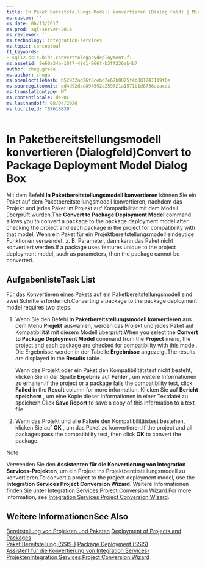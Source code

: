 ```yaml
---
title: In Paket Bereitstellungs Modell konvertieren (Dialog Feld) | Microsoft-Dokumentation
ms.custom: ''
ms.date: 06/13/2017
ms.prod: sql-server-2014
ms.reviewer: ''
ms.technology: integration-services
ms.topic: conceptual
f1_keywords:
- sql12.ssis.bids.converttolegacydeployment.f1
ms.assetid: 9e60a34a-10f7-48d1-966f-b3ff236ab4b7
author: chugugrace
ms.author: chugu
ms.openlocfilehash: b52932ad26f8cebd2e67b0025f4b881241119f6e
ms.sourcegitcommit: ad4d92dce894592a259721a1571b1d8736abacdb
ms.translationtype: MT
ms.contentlocale: de-DE
ms.lasthandoff: 08/04/2020
ms.locfileid: "87618839"
---
```

# <a name="convert-to-package-deployment-model-dialog-box"></a><span data-ttu-id="b88f9-102">In Paketbereitstellungsmodell konvertieren (Dialogfeld)</span><span class="sxs-lookup"><span data-stu-id="b88f9-102">Convert to Package Deployment Model Dialog Box</span></span>
  <span data-ttu-id="b88f9-103">Mit dem Befehl **In Paketbereitstellungsmodell konvertieren** können Sie ein Paket auf dem Paketbereitstellungsmodell konvertieren, nachdem das Projekt und jedes Paket im Projekt auf Kompatibilität mit dem Modell überprüft wurden.</span><span class="sxs-lookup"><span data-stu-id="b88f9-103">The **Convert to Package Deployment Model** command allows you to convert a package to the package deployment model after checking the project and each package in the project for compatibility with that model.</span></span> <span data-ttu-id="b88f9-104">Wenn ein Paket für ein Projektbereitstellungsmodell eindeutige Funktionen verwendet, z. B. Parameter, dann kann das Paket nicht konvertiert werden.</span><span class="sxs-lookup"><span data-stu-id="b88f9-104">If a package uses features unique to the project deployment model, such as parameters, then the package cannot be converted.</span></span>  
  
## <a name="task-list"></a><span data-ttu-id="b88f9-105">Aufgabenliste</span><span class="sxs-lookup"><span data-stu-id="b88f9-105">Task List</span></span>  
 <span data-ttu-id="b88f9-106">Für das Konvertieren eines Pakets auf ein Paketbereitstellungsmodell sind zwei Schritte erforderlich.</span><span class="sxs-lookup"><span data-stu-id="b88f9-106">Converting a package to the package deployment model requires two steps.</span></span>  
  
1.  <span data-ttu-id="b88f9-107">Wenn Sie den Befehl **In Paketbereitstellungsmodell konvertieren** aus dem Menü **Projekt** auswählen, werden das Projekt und jedes Paket auf Kompatibilität mit diesem Modell überprüft.</span><span class="sxs-lookup"><span data-stu-id="b88f9-107">When you select the **Convert to Package Deployment Model** command from the **Project** menu, the project and each package are checked for compatibility with this model.</span></span> <span data-ttu-id="b88f9-108">Die Ergebnisse werden in der Tabelle **Ergebnisse** angezeigt.</span><span class="sxs-lookup"><span data-stu-id="b88f9-108">The results are displayed in the **Results** table.</span></span>  
  
     <span data-ttu-id="b88f9-109">Wenn das Projekt oder ein Paket den Kompatibilitätstest nicht besteht, klicken Sie in der Spalte **Ergebnis** auf **Fehler** , um weitere Informationen zu erhalten.</span><span class="sxs-lookup"><span data-stu-id="b88f9-109">If the project or a package fails the compatibility test, click **Failed** in the **Result** column for more information.</span></span> <span data-ttu-id="b88f9-110">Klicken Sie auf **Bericht speichern** , um eine Kopie dieser Informationen in einer Textdatei zu speichern.</span><span class="sxs-lookup"><span data-stu-id="b88f9-110">Click **Save Report** to save a copy of this information to a text file.</span></span>  
  
2.  <span data-ttu-id="b88f9-111">Wenn das Projekt und alle Pakete den Kompatibilitätstest bestehen, klicken Sie auf **OK** , um das Paket zu konvertieren.</span><span class="sxs-lookup"><span data-stu-id="b88f9-111">If the project and all packages pass the compatibility test, then click **OK** to convert the package.</span></span>  
  
> [!NOTE]  
>  <span data-ttu-id="b88f9-112">Verwenden Sie den **Assistenten für die Konvertierung von Integration Services-Projekten**, um ein Projekt ins Projektbereitstellungsmodell zu konvertieren.</span><span class="sxs-lookup"><span data-stu-id="b88f9-112">To convert a project to the project deployment model, use the **Integration Services Project Conversion Wizard**.</span></span> <span data-ttu-id="b88f9-113">Weitere Informationen finden Sie unter [Integration Services Project Conversion Wizard](../../2014/integration-services/integration-services-project-conversion-wizard.md).</span><span class="sxs-lookup"><span data-stu-id="b88f9-113">For more information, see [Integration Services Project Conversion Wizard](../../2014/integration-services/integration-services-project-conversion-wizard.md).</span></span>  
  
## <a name="see-also"></a><span data-ttu-id="b88f9-114">Weitere Informationen</span><span class="sxs-lookup"><span data-stu-id="b88f9-114">See Also</span></span>  
 <span data-ttu-id="b88f9-115">[Bereitstellung von Projekten und Paketen](packages/deploy-integration-services-ssis-projects-and-packages.md) </span><span class="sxs-lookup"><span data-stu-id="b88f9-115">[Deployment of Projects and Packages](packages/deploy-integration-services-ssis-projects-and-packages.md) </span></span>  
 <span data-ttu-id="b88f9-116">[Paket Bereitstellung &#40;SSIS-&#41;](packages/legacy-package-deployment-ssis.md) </span><span class="sxs-lookup"><span data-stu-id="b88f9-116">[Package Deployment &#40;SSIS&#41;](packages/legacy-package-deployment-ssis.md) </span></span>  
 [<span data-ttu-id="b88f9-117">Assistent für die Konvertierung von Integration Services-Projekten</span><span class="sxs-lookup"><span data-stu-id="b88f9-117">Integration Services Project Conversion Wizard</span></span>](../../2014/integration-services/integration-services-project-conversion-wizard.md)  
  
  
